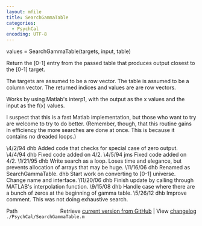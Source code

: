 ```yaml
---
layout: mfile
title: SearchGammaTable
categories:
  - PsychCal
encoding: UTF-8
---
```


 values = SearchGammaTable(targets, input, table)

 Return the [0-1] entry from the passed table that produces
 output closest to the [0-1] target.

 The targets are assumed to be a row vector.
 The table is assumed to be a column vector.
 The returned indices and values are are row vectors.

 Works by using Matlab's interp1, with the output as the x values and
 the input as the f(x) values.

 I suspect that this is a fast Matlab implementation, but those who want
 to try are welcome to try to do better.  (Remember, though, that this
 routine gains in efficiency the more searches are done at once.
 This is because it contains no dreaded loops.)

 \4/2/94     dhb     Added code that checks for special case of zero output.
 \4/4/94     dhb     Fixed code added on 4/2.
 \4/5/94     jms     Fixed code added on 4/2.
 \1/21/95        dhb     Write search as a loop.  Loses time and elegance,
                        but prevents allocation of arrays that may be huge.
 \11/16/06      dhb     Renamed as SearchGammaTable.
               dhb     Start work on converting to [0-1] universe.  Change
                       name and interface.
 \11/20/06      dhb     Finish update by calling through MATLAB's interpolation function.
 \9/15/08       dhb     Handle case where there are a bunch of zeros at the beginning of gamma table.
 \5/26/12       dhb     Improve comment.  This was not doing exhaustive search.


<div class="code_header" style="text-align:right;">
  <span style="float:left;">Path&nbsp;&nbsp;</span> <span class="counter">Retrieve <a href=
  "https://raw.github.com/Psychtoolbox-3/Psychtoolbox-3/beta/./PsychCal/SearchGammaTable.m">current version from GitHub</a> | View <a href=
  "https://github.com/Psychtoolbox-3/Psychtoolbox-3/commits/beta/./PsychCal/SearchGammaTable.m">changelog</a></span>
</div>
<div class="code">
  <code>./PsychCal/SearchGammaTable.m</code>
</div>
